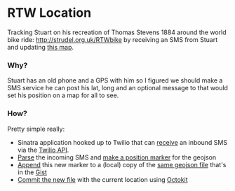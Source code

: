 RTW Location
===========

Tracking Stuart on his recreation of Thomas Stevens 1884 around the world bike ride: http://strudel.org.uk/RTWbike by receiving an SMS from Stuart and updating [this map](https://gist.github.com/arfon/11101663).

### Why?

Stuart has an old phone and a GPS with him so I figured we should make a SMS service he can post his lat, long and an optional message to that would set his position on a map for all to see.

### How?

Pretty simple really:

- Sinatra application hooked up to Twilio that can [receive](https://github.com/arfon/rtwlocation/blob/master/rtwlocation.rb#L14-L25) an inbound SMS via the [Twilio API](https://www.twilio.com/docs/quickstart/ruby/sms/hello-monkey).
- [Parse](https://github.com/arfon/rtwlocation/blob/master/rtwlocation.rb#L15) the incoming SMS and [make a position marker](https://github.com/arfon/rtwlocation/blob/master/rtwlocation.rb#L37-L58) for the geojson
- [Append](https://github.com/arfon/rtwlocation/blob/master/rtwlocation.rb#L29-L30) this new marker to a (local) copy of the [same geojson file](https://github.com/arfon/rtwlocation/blob/master/lowe2014.geojson) that's in the [Gist](https://gist.github.com/arfon/11101663)
- [Commit the new file](https://github.com/arfon/rtwlocation/blob/master/rtwlocation.rb#L32-L34) with the current location using [Octokit](http://octokit.github.io/octokit.rb/)
